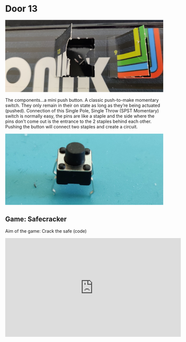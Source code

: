# Door 13

![door](door.jpg)

The components...a mini push button. A classic push-to-make momentary switch. They only remain in their on state as long as they’re being actuated (pushed). Connection of this Single Pole, Single Throw (SPST Momentary) switch is normally easy, the pins are like a staple and the side where the pins don't come out is the entrance to the 2 staples behind each other. Pushing the button will connect two staples and create a circuit.

![components](components.jpg)

## Game: Safecracker

Aim of the game: Crack the safe (code)

<iframe width="560" height="315" src="https://www.youtube-nocookie.com/embed/FTmHuYuhgR8" frameborder="0" allow="accelerometer; autoplay; encrypted-media; gyroscope; picture-in-picture" allowfullscreen></iframe>